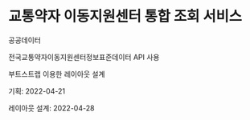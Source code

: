 # 교통약자 이동지원센터 통합 조회 서비스

공공데이터

전국교통약자이동지원센터정보표준데이터 API 사용

부트스트랩 이용한 레이아웃 설계

기획: 2022-04-21

레이아웃 설계: 2022-04-28
